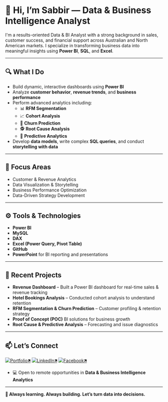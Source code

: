 # 👋 Hi, I’m Sabbir — Data & Business Intelligence Analyst

I'm a results-oriented Data & BI Analyst with a strong background in sales, customer success, and financial support across Australian and North American markets. I specialize in transforming business data into meaningful insights using **Power BI**, **SQL**, and **Excel**.

---

## 🔍 What I Do
- Build dynamic, interactive dashboards using **Power BI**
- Analyze **customer behavior**, **revenue trends**, and **business performance**
- Perform advanced analytics including:
  - 📊 **RFM Segmentation**
  - 📈 **Cohort Analysis**
  - 🔄 **Churn Prediction**
  - 🕵️ **Root Cause Analysis**
  - 📐 **Predictive Analytics**
- Develop **data models**, write complex **SQL queries**, and conduct **storytelling with data**

---

## 🎯 Focus Areas
- Customer & Revenue Analytics  
- Data Visualization & Storytelling  
- Business Performance Optimization  
- Data-Driven Strategy Development

---

## ⚙️ Tools & Technologies
- **Power BI**  
- **MySQL**  
- **DAX**  
- **Excel (Power Query, Pivot Table)**  
- **GitHub**  
- **PowerPoint** for BI reporting and presentations  

---

## 🚀 Recent Projects
- **Revenue Dashboard** – Built a Power BI dashboard for real-time sales & revenue tracking  
- **Hotel Bookings Analysis** – Conducted cohort analysis to understand retention  
- **RFM Segmentation & Churn Prediction** – Customer profiling & retention strategy  
- **Proof of Concept (POC)** BI solutions for business growth  
- **Root Cause & Predictive Analysis** – Forecasting and issue diagnostics

---

## 📫 Let’s Connect
[![Portfolio🡽](https://img.shields.io/badge/Portfolio🡽-0077B5?style=for-the-badge&logo=portfolio&logoColor=white)](https://sabbirjamil.wixstudio.com/portfolio)   [![LinkedIn🡽](https://img.shields.io/badge/LinkedIn🡽-0077B5?style=for-the-badge&logo=linkedin&logoColor=white)](https://www.linkedin.com/in/sabbirjamilsuchon)   [![Facebook🡽](https://img.shields.io/badge/Facebook🡽-1877F2?style=for-the-badge&logo=facebook&logoColor=white)](https://www.facebook.com/sabbirjamilsuchon)


- 💻 Open to remote opportunities in **Data & Business Intelligence Analytics**

---

**📍 Always learning. Always building. Let’s turn data into decisions.**
